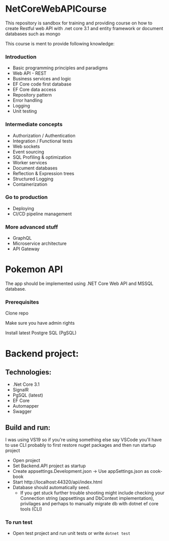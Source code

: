 # NetCoreWebAPICourse
This repository is sandbox for training and providing course on how to create Restful web API with .net core 3.1 and entity framework or document databases such as mongo

This course is ment to provide following knowledge:

### Introduction
- Basic programming principles and paradigms
- Web API - REST
- Business services and logic
- EF Core code first database
- EF Core data access
- Repository pattern
- Error handling
- Logging 
- Unit testing 

### Intermediate concepts
- Authorization / Authentication
- Integration / Functional tests
- Web sockets
- Event sourcing 
- SQL Profiling & optimization
- Worker services
- Document databases
- Reflection & Expression trees
- Structured Logging
- Containerization

### Go to production
- Deploying 
- CI/CD pipeline management

### More advanced stuff
- GraphQL
- Microservice architecture
- API Gateway



# Pokemon API
<p>The app should be implemented using .NET Core Web API and MSSQL database.</p>

### Prerequisites
<p>Clone repo</p>
<p>Make sure you have admin rights</p>
<p>Install latest Postgre SQL (PgSQL)</p>

# Backend project:
## Technologies: 
* .Net Core 3.1
* SignalR
* PgSQL (latest)
* EF Core
* Automapper
* Swagger 

## Build and run:
I was using VS19 so if you're using something else say VSCode you'll have to use CLI probably to first restore nuget packages and then run startup project
* Open project
* Set Backend.API project as startup
* Create appsettings.Development.json -> Use appSettings.json as cook-book
* Start http://localhost:44320/api/index.html
* Database should automatically seed.
  * If you get stuck further trouble shooting might include checking your Connection string (appsettings and DbContext implementation), privilages and perhaps to manually migrate db with dotnet ef core tools (CLI) 

### To run test
* Open test project and run unit tests or write `dotnet test`
